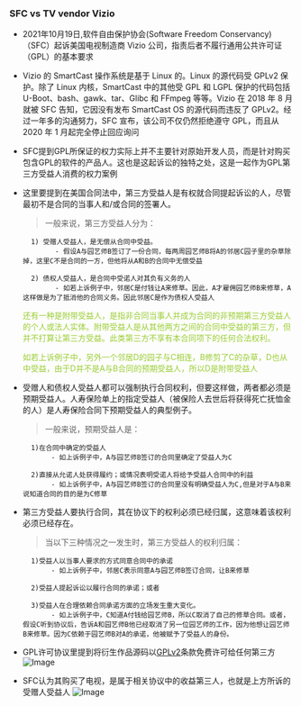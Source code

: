 ### SFC vs TV vendor Vizio

- 2021年10月19日,软件自由保护协会(Software Freedom Conservancy)（SFC）起诉美国电视制造商 Vizio 公司，指责后者不履行通用公共许可证（GPL）的基本要求


- Vizio 的 SmartCast 操作系统是基于 Linux 的。Linux 的源代码受 GPLv2 保护。除了 Linux 内核，SmartCast 中的其他受 GPL 和 LGPL 保护的代码包括 U-Boot、bash、gawk、tar、Glibc 和 FFmpeg 等等。Vizio 在 2018 年 8 月就被 SFC 告知，它因没有发布 SmartCast OS 的源代码而违反了 GPLv2。经过一年多的沟通努力，SFC 宣布，该公司不仅仍然拒绝遵守 GPL，而且从 2020 年 1 月起完全停止回应询问  


- SFC提到GPL所保证的权力实际上并不主要针对原始开发人员，而是针对购买包含GPL的软件的产品人。这也是这起诉讼的独特之处，这是一起作为GPL第三方受益人消费的权力案例


- 这里要提到在美国合同法中，第三方受益人是有权就合同提起诉讼的人，尽管最初不是合同的当事人和/或合同的签署人。

  >一般来说，第三方受益人分为：
    
        1) 受赠人受益人，是无偿从合同中受益。
              - 假设A与园艺师B签订了一份合同，每两周园艺师B将A的邻居C园子里的杂草除掉，这里C不是合同的一方，但他将从A和B的合同中无偿受益
        
        2) 债权人受益人，是合同中受诺人对其负有义务的人
              - 如若上诉例子中，邻居C是付钱让A来修草。因此，A才雇佣园艺师B来修草，A这样做是为了抵消他的合同义务。因此邻居C是作为债权人受益人
            
  <font color=#9ACD32>还有一种是附带受益人，是指非合同当事人并成为合同的非预期第三方受益人的个人或法人实体。附带受益人是从其他两方之间的合同中受益的第三方，但并不打算让第三方受益。此类第三方不享有本合同项下的任何合法权利。</font>
  
  <font color=#9ACD32>如若上诉例子中，另外一个邻居D的园子与C相连，B修剪了C的杂草，D也从中受益，由于D并不是A与B合同的预期受益人，所以D是附带受益人</font>

- 受赠人和债权人受益人都可以强制执行合同权利，但要这样做，两者都必须是预期受益人。人寿保险单上的指定受益人（被保险人去世后将获得死亡抚恤金的人）是人寿保险合同下预期受益人的典型例子。
  
  >一般来说，预期受益人是： 

        1)在合同中确定的受益人
             - 如上诉例子中，A与园艺师B签订的合同里确定了受益人为C
        
        2)直接从允诺人处获得履约；或情况表明受诺人将给予受益人合同中的利益
             - 如上诉例子中，A与园艺师B签订的合同里没有明确受益人为C,但是对于A与B来说知道合同的目的是为C修草

- 第三方受益人要执行合同，其在协议下的权利必须已经归属，这意味着该权利必须已经存在。
  >当以下三种情况之一发生时，第三方受益人的权利归属：

        1)受益人以当事人要求的方式同意合同中的承诺
             - 如上诉例子中，邻居C表示同意A与园艺师B签订合同，让B来修草
  
        2)受益人提起诉讼以履行合同的承诺；或者
        
        3)受益人在合理依赖合同承诺方面的立场发生重大变化。
             - 如上诉例子中，C知道A付钱给园艺师B，所以C取消了自己的修草合同。或者，假设C听到协议后，告诉A和园艺师B他已经取消了另一位园艺师的工作，因为他想让园艺师B来修草。因为C依赖于园艺师B对A的承诺，他被赋予了受益人的身份。


- GPL许可协议里提到将衍生作品源码以[GPLv2][1]条款免费许可给任何第三方
  ![Image](D:\OpenSourceCases\image\sfcvsvizio.png)
  

- SFC认为其购买了电视，是属于相关协议中的收益第三人，也就是上方所诉的受赠人受益人
  ![Image](D:\OpenSourceCases\image\sfcvsvizio2.png)
    

[1]:https://compliance.openeuler.org/license/680